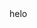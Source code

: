  <html>
	<head>
	<script>
		alert("hello");
		</script>
	</head>

<body>
	<div> helo</dev>
</body></html>

